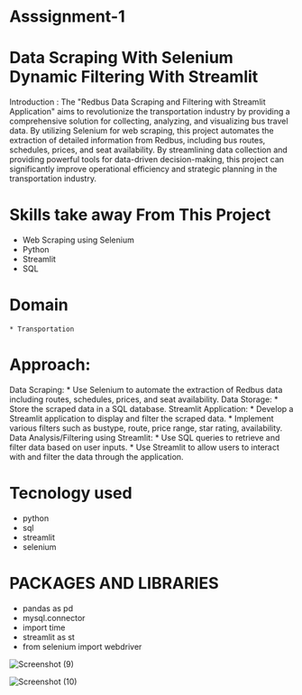 # Asssignment-1
# Data Scraping With Selenium Dynamic Filtering With Streamlit
Introduction :
     The "Redbus Data Scraping and Filtering with Streamlit Application" aims to revolutionize the transportation industry by providing a comprehensive solution for collecting, analyzing, and visualizing bus travel data. By utilizing Selenium for web scraping, this project automates the extraction of detailed information from Redbus, including bus routes, schedules, prices, and seat availability. By streamlining data collection and providing powerful tools for data-driven decision-making, this project can significantly improve operational efficiency and strategic planning in the transportation industry.

# Skills take away From This Project
   * Web Scraping using Selenium
   * Python
   * Streamlit 
   * SQL

# Domain
    * Transportation

# Approach:
  Data Scraping:
      * Use Selenium to automate the extraction of Redbus data including routes, schedules, prices, and seat availability.
  Data Storage:
      * Store the scraped data in a SQL database.
  Streamlit Application:
      * Develop a Streamlit application to display and filter the scraped data.
      * Implement various filters such as bustype, route, price range, star rating, availability.
  Data Analysis/Filtering using Streamlit:
      * Use SQL queries to retrieve and filter data based on user inputs.
      * Use Streamlit to allow users to interact with and filter the data through the application.

# Tecnology used
  * python
  * sql
  * streamlit
  * selenium

# PACKAGES AND LIBRARIES
 * pandas as pd
 * mysql.connector
 * import time
 * streamlit as st
 * from selenium import webdriver

![Screenshot (9)](https://github.com/user-attachments/assets/2934b30e-d8da-4da6-887f-a832476b6468)


![Screenshot (10)](https://github.com/user-attachments/assets/6de770b5-7702-4455-b0fd-be7524ce710c)

